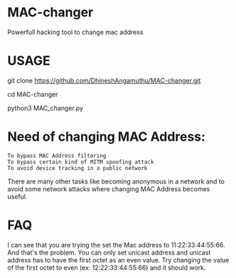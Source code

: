 # MAC-changer
Powerfull hacking tool to change mac address


# USAGE

git clone https://github.com/DhineshAngamuthu/MAC-changer.git

cd MAC-changer

python3 MAC_changer.py

# Need of changing MAC Address:

    To bypass MAC Address filtering
    To bypass certain kind of MITM spoofing attack
    To avoid device tracking in a public network

There are many other tasks like becoming anonymous in a network and to avoid some network attacks where changing MAC Address becomes useful.


# FAQ
I can see that you are trying the set the Mac address to 11:22:33:44:55:66. And that's the problem. You can only set unicast address and unicast address has to have the first octet as an even value. Try changing the value of the first octet to even (ex: 12:22:33:44:55:66) and it should work.
